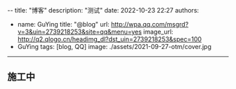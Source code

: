 --
title: "博客"
description: "测试"
date: 2022-10-23 22:27
authors:
  - name: GuYing
    title: "@blog"
    url: http://wpa.qq.com/msgrd?v=3&uin=2739218253&site=qq&menu=yes
    image_url: http://q2.qlogo.cn/headimg_dl?dst_uin=2739218253&spec=100
  - GuYing
tags: [blog, QQ]
image: ./assets/2021-09-27-otm/cover.jpg
---

## 施工中